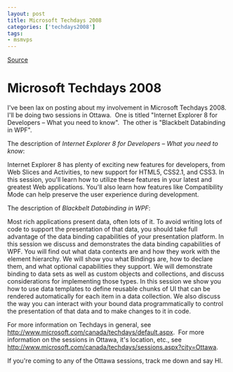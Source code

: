 ```yaml
---
layout: post
title: Microsoft Techdays 2008
categories: ['techdays2008']
tags:
- msmvps
---
```

[Source](http://blogs.msmvps.com/peterritchie/2008/11/03/microsoft-techdays-2008/ "Permalink to Microsoft Techdays 2008")

# Microsoft Techdays 2008

I've been lax on posting about my involvement in Microsoft Techdays 2008.  I'll be doing two sessions in Ottawa.  One is titled "Internet Explorer 8 for Developers – What you need to know".  The other is "Blackbelt Databinding in WPF".

The description of _Internet Explorer 8 for Developers – What you need to know_:

Internet Explorer 8 has plenty of exciting new features for developers, from Web Slices and Activities, to new support for HTML5, CSS2.1, and CSS3. In this session, you'll learn how to utilize these features in your latest and greatest Web applications. You'll also learn how features like Compatibility Mode can help preserve the user experience during development. 

The description of _Blackbelt Databinding in WPF_:

Most rich applications present data, often lots of it. To avoid writing lots of code to support the presentation of that data, you should take full advantage of the data binding capabilities of your presentation platform. In this session we discuss and demonstrates the data binding capabilities of WPF. You will find out what data contexts are and how they work with the element hierarchy. We will show you what Bindings are, how to declare them, and what optional capabilities they support. We will demonstrate binding to data sets as well as custom objects and collections, and discuss considerations for implementing those types. In this session we show you how to use data templates to define reusable chunks of UI that can be rendered automatically for each item in a data collection. We also discuss the way you can interact with your bound data programmatically to control the presentation of that data and to make changes to it in code. 

For more information on Techdays in general, see <http://www.microsoft.com/canada/techdays/default.aspx>.  For more information on the sessions in Ottawa, it's location, etc., see <http://www.microsoft.com/canada/techdays/sessions.aspx?city=Ottawa>.

If you're coming to any of the Ottawa sessions, track me down and say HI.

 

